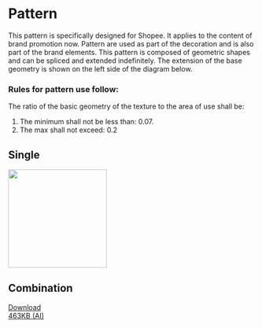# Pattern

This pattern is specifically designed for Shopee. It applies to the content of brand promotion now. Pattern are used as part of the decoration and is also part of the brand elements.
This pattern is composed of geometric shapes and can be spliced and extended indefinitely. The extension of the base geometry is shown on the left side of the diagram below.

### Rules for pattern use follow:

The ratio of the basic geometry of the texture to the area of use shall be: 
1. The minimum shall not be less than: 0.07.  
2. The max shall not exceed: 0.2

<div class="grid">
  <div class="col">
    <h2>Single</h2>
    <img src="/static/image/branding/pattern_single.svg" width="200" height="200" />
  </div>
  <div class="col mascot-preview__download">
    <h2>Combination</h2>
    <div class="download-wrapper download-wrapper--large no-shadow">
      <div class="download-preview" style="background-image:url('/static/image/branding/pattern_combination.svg')"></div>
      <a href="https://www.dropbox.com/s/53d0grgv8dy0151/pattern.ai?dl=1">
        <div class="download-link">
          <div class="download-link__title">Download</div>
          <div class="download-link__description">463KB (AI)</div>
        </div>
      </a>
    </div>
  </div>
</div>

<!-- <div class="download-link">
	<a class="download-link__title" href="https://www.dropbox.com/s/53d0grgv8dy0151/pattern.ai?dl=1">Pattern Guideline</a>
	<div class="download-link__description">463KB (AI)</div>
</div> -->